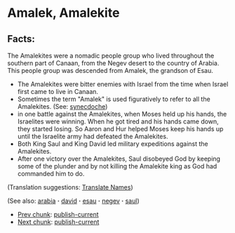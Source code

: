 # Amalek, Amalekite #

## Facts: ##

The Amalekites were a nomadic people group who lived throughout the southern part of Canaan, from the Negev desert to the country of Arabia.  This people group was descended from Amalek, the grandson of Esau.

 
* The Amalekites were bitter enemies with Israel from the time when Israel first came to live in Canaan.
* Sometimes the term "Amalek" is used figuratively to refer to all the Amalekites. (See: [synecdoche](https://git.door43.org/Door43/en-ta-translate-vol2/src/master/content/figs_synecdoche.md))
* in one battle against the Amalekites, when Moses held up his hands, the Israelites were winning. When he got tired and his hands came down, they started losing. So Aaron and Hur helped Moses keep his hands up until the Israelite army had defeated the Amalekites.
* Both King Saul and King David led military expeditions against the Amalekites.
* After one victory over the Amalekites, Saul disobeyed God by keeping some of the plunder and by not killing the Amalekite king as God had commanded him to do.

(Translation suggestions: [Translate Names](https://git.door43.org/Door43/en-ta-translate-vol1/src/master/content/translate_names.md))

(See also: [arabia](../other/arabia.md) **·** [david](../other/david.md) **·** [esau](../other/esau.md) **·** [negev](../other/negev.md) **·** [saul](../other/saul.md))

* [Prev chunk](../other/altarofincense.md): [publish-current](../other/altarofincense?do=diff&rev2[0]=1412701930&rev2[1]=&difftype=sidebyside.md)
* [Next chunk](../other/amazed.md): [publish-current](../other/amazed?do=diff&rev2[0]=1423767478&rev2[1]=&difftype=sidebyside.md)

## 